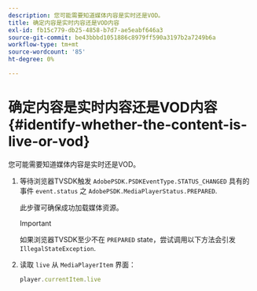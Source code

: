 ```yaml
---
description: 您可能需要知道媒体内容是实时还是VOD。
title: 确定内容是实时内容还是VOD内容
exl-id: fb15c779-db25-4858-b7d7-ae5eabf646a3
source-git-commit: be43bbbd1051886c8979ff590a3197b2a7249b6a
workflow-type: tm+mt
source-wordcount: '85'
ht-degree: 0%

---
```


# 确定内容是实时内容还是VOD内容{#identify-whether-the-content-is-live-or-vod}

您可能需要知道媒体内容是实时还是VOD。

1. 等待浏览器TVSDK触发 `AdobePSDK.PSDKEventType.STATUS_CHANGED` 具有的事件 `event.status` 之 `AdobePSDK.MediaPlayerStatus.PREPARED`.

   此步骤可确保成功加载媒体资源。

   >[!IMPORTANT]
   >
   >如果浏览器TVSDK至少不在 `PREPARED` state，尝试调用以下方法会引发 `IllegalStateException`.

1. 读取 `live` 从 `MediaPlayerItem` 界面：

   ```js
   player.currentItem.live
   ```
